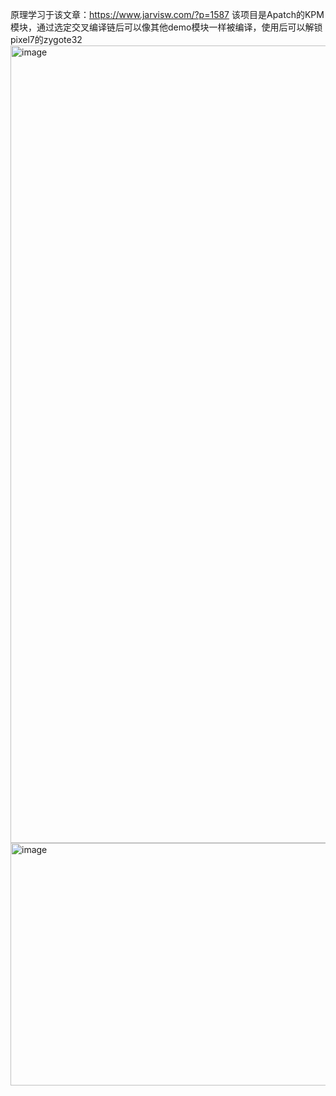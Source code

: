 原理学习于该文章：https://www.jarvisw.com/?p=1587
该项目是Apatch的KPM模块，通过选定交叉编译链后可以像其他demo模块一样被编译，使用后可以解锁pixel7的zygote32
<img width="568" height="1276" alt="image" src="https://github.com/user-attachments/assets/1f408893-aac4-4ed0-b6c4-e2ec13762293" />
<img width="823" height="388" alt="image" src="https://github.com/user-attachments/assets/462b72b9-c73e-45f7-ac92-7f8755dcbc57" />
